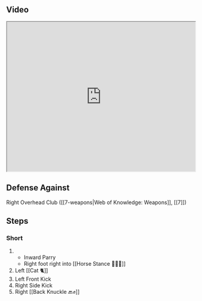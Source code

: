 ## Video

<iframe src="https://www.youtube.com/embed/TF0fgz7zemw?start=29&end=300" width="100%" height="400"></iframe>

## Defense Against

Right Overhead Club ([[7-weapons|Web of Knowledge: Weapons]], [[7]])

## Steps

### Short

1. - Inward Parry
    - Right foot right into [[Horse Stance 🏇🧍‍♂️]]
2. Left [[Cat 🐈]]
3. Left Front Kick
4. Right Side Kick
5. Right [[Back Knuckle 🔙✊]]

